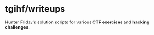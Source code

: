 # tgihf/writeups

Hunter Friday's solution scripts for various **CTF exercises** and **hacking challenges**.
